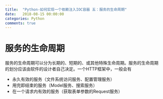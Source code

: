 ```yaml
---
title:  "Python-如何实现一个依赖注入IOC容器 五：服务的生命周期"
date:   2018-08-15 00:00:00
categories: Python
comments: true
---
```


# 服务的生命周期

服务的生命周期可以分为长期的、短期的、或其他特殊生命周期。服务的生命周期的划分应该由软件的设计者自己决定。一个HTTP框架中，一般会有
* 永久有效的服务（文件系统访问服务、配置管理服务）
* 用完即结束的服务（Model服务、搜索服务）
* 在一个请求内有效的服务（获取表单参数的Request服务）

# 